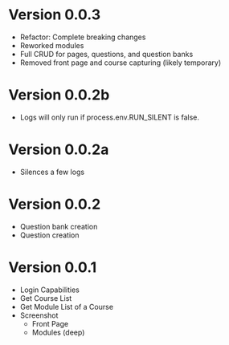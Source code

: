 # Version 0.0.3

- Refactor: Complete breaking changes
- Reworked modules
- Full CRUD for pages, questions, and question banks
- Removed front page and course capturing (likely temporary)

# Version 0.0.2b

- Logs will only run if process.env.RUN_SILENT is false.

# Version 0.0.2a

- Silences a few logs

# Version 0.0.2

- Question bank creation
- Question creation

# Version 0.0.1

- Login Capabilities
- Get Course List
- Get Module List of a Course
- Screenshot
  - Front Page
  - Modules (deep)